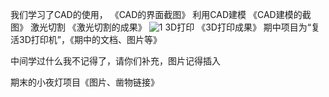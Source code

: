 我们学习了CAD的使用，
《CAD的界面截图》
利用CAD建模
《CAD建模的截图》
激光切割
《激光切割的成果》
![1](C:\Users\zZsvtro\Desktop\1624249522405.jpg)
3D打印
《3D打印成果》
期中项目为“复活3D打印机”，《期中的文档、图片等》

中间学过什么我不记得了，请你们补充，图片记得插入


期末的小夜灯项目《图片、凿物链接》
